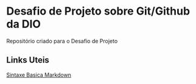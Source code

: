 # Desafio de Projeto sobre Git/Github da DIO
Repositório criado para o Desafio de Projeto
## Links Uteis
[Sintaxe Basica Markdown]()
